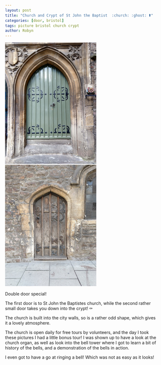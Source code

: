 ```yaml
---
layout: post
title: "Church and Crypt of St John the Baptist  :church: :ghost: ⚰️"
categories: [door, bristol]
tags: picture bristol church crypt
author: Robyn
---
```


<img src="/doors/st-johns-church.jpg" width="300" height="400" />

<img src="/doors/st-johns-crypt.jpg" width="300" height="400" />

Double door special!

<p>
The first door is to St John the Baptistes church,
while the second rather small door takes you down into the crypt! ⚰️
</p>
<p>
The church is built into the city walls,
so is a rather odd shape, which gives it a lovely atmosphere.
</p>
<p>
The church is open daily for free tours by volunteers, and the day I took these
pictures I had a little bonus tour! I was shown up to have a look at the church
organ, as well as look into the bell tower where I got to learn a bit
of history of the bells, and a demonstration of the bells in action.
</p>
<p>
I even got to have a go at ringing a bell! Which was not as easy as it looks!
</p>
